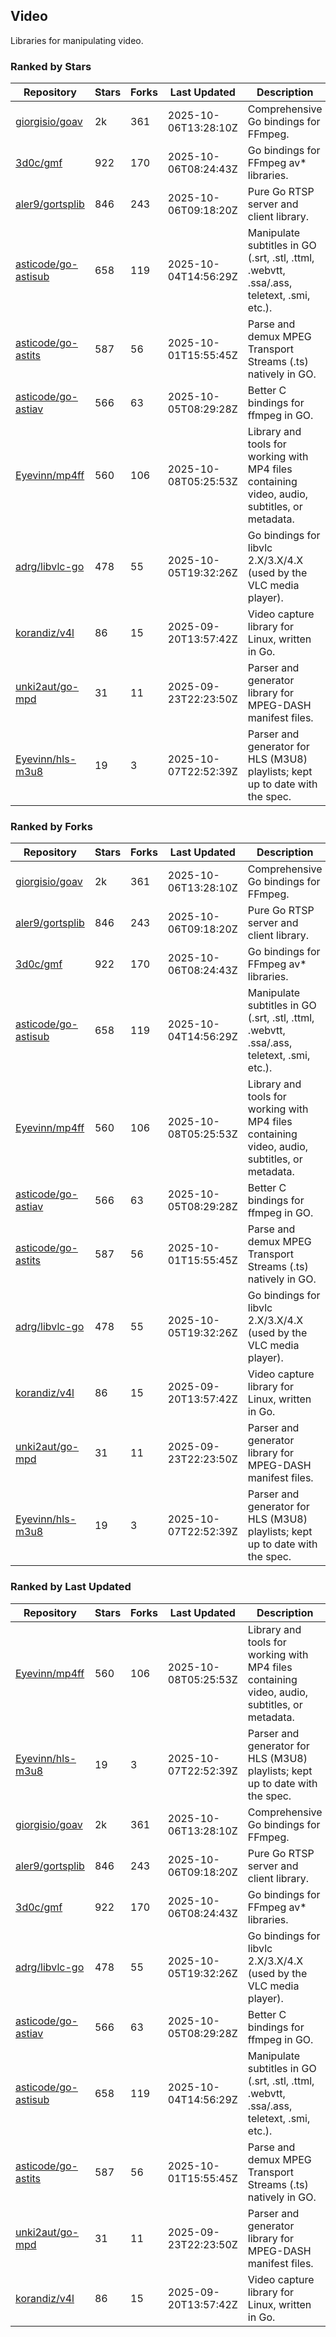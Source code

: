 ## Video

Libraries for manipulating video.

### Ranked by Stars

| Repository | Stars | Forks | Last Updated | Description | 
|------------|-------|-------|--------------|-------------|
| [giorgisio/goav](https://github.com/giorgisio/goav) | 2k | 361 | 2025-10-06T13:28:10Z |  Comprehensive Go bindings for FFmpeg. |
| [3d0c/gmf](https://github.com/3d0c/gmf) | 922 | 170 | 2025-10-06T08:24:43Z |  Go bindings for FFmpeg av\* libraries. |
| [aler9/gortsplib](https://github.com/aler9/gortsplib) | 846 | 243 | 2025-10-06T09:18:20Z |  Pure Go RTSP server and client library. |
| [asticode/go-astisub](https://github.com/asticode/go-astisub) | 658 | 119 | 2025-10-04T14:56:29Z |  Manipulate subtitles in GO (.srt, .stl, .ttml, .webvtt, .ssa/.ass, teletext, .smi, etc.). |
| [asticode/go-astits](https://github.com/asticode/go-astits) | 587 | 56 | 2025-10-01T15:55:45Z |  Parse and demux MPEG Transport Streams (.ts) natively in GO. |
| [asticode/go-astiav](https://github.com/asticode/go-astiav) | 566 | 63 | 2025-10-05T08:29:28Z |  Better C bindings for ffmpeg in GO. |
| [Eyevinn/mp4ff](https://github.com/Eyevinn/mp4ff) | 560 | 106 | 2025-10-08T05:25:53Z |  Library and tools for working with MP4 files containing video, audio, subtitles, or metadata. |
| [adrg/libvlc-go](https://github.com/adrg/libvlc-go) | 478 | 55 | 2025-10-05T19:32:26Z |  Go bindings for libvlc 2.X/3.X/4.X (used by the VLC media player). |
| [korandiz/v4l](https://github.com/korandiz/v4l) | 86 | 15 | 2025-09-20T13:57:42Z |  Video capture library for Linux, written in Go. |
| [unki2aut/go-mpd](https://github.com/unki2aut/go-mpd) | 31 | 11 | 2025-09-23T22:23:50Z |  Parser and generator library for MPEG-DASH manifest files. |
| [Eyevinn/hls-m3u8](https://github.com/Eyevinn/hls-m3u8) | 19 | 3 | 2025-10-07T22:52:39Z |  Parser and generator for HLS (M3U8) playlists; kept up to date with the spec. |

### Ranked by Forks

| Repository | Stars | Forks | Last Updated | Description | 
|------------|-------|-------|--------------|-------------|
| [giorgisio/goav](https://github.com/giorgisio/goav) | 2k | 361 | 2025-10-06T13:28:10Z |  Comprehensive Go bindings for FFmpeg. |
| [aler9/gortsplib](https://github.com/aler9/gortsplib) | 846 | 243 | 2025-10-06T09:18:20Z |  Pure Go RTSP server and client library. |
| [3d0c/gmf](https://github.com/3d0c/gmf) | 922 | 170 | 2025-10-06T08:24:43Z |  Go bindings for FFmpeg av\* libraries. |
| [asticode/go-astisub](https://github.com/asticode/go-astisub) | 658 | 119 | 2025-10-04T14:56:29Z |  Manipulate subtitles in GO (.srt, .stl, .ttml, .webvtt, .ssa/.ass, teletext, .smi, etc.). |
| [Eyevinn/mp4ff](https://github.com/Eyevinn/mp4ff) | 560 | 106 | 2025-10-08T05:25:53Z |  Library and tools for working with MP4 files containing video, audio, subtitles, or metadata. |
| [asticode/go-astiav](https://github.com/asticode/go-astiav) | 566 | 63 | 2025-10-05T08:29:28Z |  Better C bindings for ffmpeg in GO. |
| [asticode/go-astits](https://github.com/asticode/go-astits) | 587 | 56 | 2025-10-01T15:55:45Z |  Parse and demux MPEG Transport Streams (.ts) natively in GO. |
| [adrg/libvlc-go](https://github.com/adrg/libvlc-go) | 478 | 55 | 2025-10-05T19:32:26Z |  Go bindings for libvlc 2.X/3.X/4.X (used by the VLC media player). |
| [korandiz/v4l](https://github.com/korandiz/v4l) | 86 | 15 | 2025-09-20T13:57:42Z |  Video capture library for Linux, written in Go. |
| [unki2aut/go-mpd](https://github.com/unki2aut/go-mpd) | 31 | 11 | 2025-09-23T22:23:50Z |  Parser and generator library for MPEG-DASH manifest files. |
| [Eyevinn/hls-m3u8](https://github.com/Eyevinn/hls-m3u8) | 19 | 3 | 2025-10-07T22:52:39Z |  Parser and generator for HLS (M3U8) playlists; kept up to date with the spec. |

### Ranked by Last Updated

| Repository | Stars | Forks | Last Updated | Description | 
|------------|-------|-------|--------------|-------------|
| [Eyevinn/mp4ff](https://github.com/Eyevinn/mp4ff) | 560 | 106 | 2025-10-08T05:25:53Z |  Library and tools for working with MP4 files containing video, audio, subtitles, or metadata. |
| [Eyevinn/hls-m3u8](https://github.com/Eyevinn/hls-m3u8) | 19 | 3 | 2025-10-07T22:52:39Z |  Parser and generator for HLS (M3U8) playlists; kept up to date with the spec. |
| [giorgisio/goav](https://github.com/giorgisio/goav) | 2k | 361 | 2025-10-06T13:28:10Z |  Comprehensive Go bindings for FFmpeg. |
| [aler9/gortsplib](https://github.com/aler9/gortsplib) | 846 | 243 | 2025-10-06T09:18:20Z |  Pure Go RTSP server and client library. |
| [3d0c/gmf](https://github.com/3d0c/gmf) | 922 | 170 | 2025-10-06T08:24:43Z |  Go bindings for FFmpeg av\* libraries. |
| [adrg/libvlc-go](https://github.com/adrg/libvlc-go) | 478 | 55 | 2025-10-05T19:32:26Z |  Go bindings for libvlc 2.X/3.X/4.X (used by the VLC media player). |
| [asticode/go-astiav](https://github.com/asticode/go-astiav) | 566 | 63 | 2025-10-05T08:29:28Z |  Better C bindings for ffmpeg in GO. |
| [asticode/go-astisub](https://github.com/asticode/go-astisub) | 658 | 119 | 2025-10-04T14:56:29Z |  Manipulate subtitles in GO (.srt, .stl, .ttml, .webvtt, .ssa/.ass, teletext, .smi, etc.). |
| [asticode/go-astits](https://github.com/asticode/go-astits) | 587 | 56 | 2025-10-01T15:55:45Z |  Parse and demux MPEG Transport Streams (.ts) natively in GO. |
| [unki2aut/go-mpd](https://github.com/unki2aut/go-mpd) | 31 | 11 | 2025-09-23T22:23:50Z |  Parser and generator library for MPEG-DASH manifest files. |
| [korandiz/v4l](https://github.com/korandiz/v4l) | 86 | 15 | 2025-09-20T13:57:42Z |  Video capture library for Linux, written in Go. |

